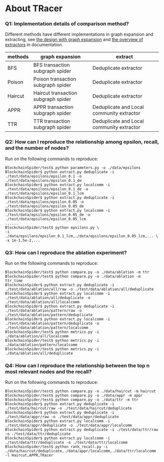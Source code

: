 # About TRacer

### Q1: Implementation details of comparison method?

Different methods have different implementations in graph expansion and extracting, see [the design with graph expansion](https://870167019.gitbook.io/blockchainspider/subgraph-spiders/overview) and [the overview of extractors](https://870167019.gitbook.io/blockchainspider/extractors/overview) in documentation.

| methods | graph expansion                     | extract                                   |
| ------- | ----------------------------------- | ----------------------------------------- |
| BFS     | BFS transaction subgraph spider     | Deduplicate extractor                     |
| Poison  | Poison transaction subgraph spider  | Deduplicate extractor                     |
| Haircut | Haircut transaction subgraph spider | Deduplicate extractor                     |
| APPR    | APPR transaction subgraph spider    | Deduplicate and Local community extractor |
| TTR     | TTR transaction subgraph spider     | Deduplicate and Local community extractor |

### Q2: How can I reproduce the relationship among epsilon, recall, and the number of nodes?

Run on the following commands to reproduce:

```shell
BlockchainSpider/test$ python parameters.py -o ./data/epsilons
BlockchainSpider$ python extract.py deduplicate -i ./test/data/epsilons/epsilon_0.1 -o ./test/data/epsilons/epsilon_0.1_de
BlockchainSpider$ python extract.py localcomm -i ./test/data/epsilons/epsilon_0.1_de -o ./test/data/epsilons/epsilon_0.1_lcm
BlockchainSpider$ python extract.py deduplicate -i ./test/data/epsilons/epsilon_0.05 -o ./test/data/epsilons/epsilon_0.05_de
BlockchainSpider$ python extract.py localcomm -i ./test/data/epsilons/epsilon_0.05_de -o ./test/data/epsilons/epsilon_0.05_lcm
......
BlockchainSpider/test$ python epsilons.py \
-i ./data/epsilons/epsilon_0.1_lcm,./data/epsilons/epsilon_0.05_lcm,... \
-x 1e-1,5e-2,...
```



### Q3: How can I reproduce the ablation experiment?

Run on the following commands to reproduce:

```shell
BlockchainSpider/test$ python compare.py -o ./data/ablation -m ttr
BlockchainSpider/test$ python compare.py -o ./data/ablation -m ttr_time
BlockchainSpider$ python extract.py deduplicate -i ./test/data/ablation/all/raw -o ./test/data/ablation/all/deduplicate
BlockchainSpider$ python extract.py localcomm -i ./test/data/ablation/all/deduplicate -o ./test/data/ablation/all/localcomm
BlockchainSpider$ python extract.py deduplicate -i ./test/data/ablation/pattern/raw -o ./test/data/ablation/pattern/deduplicate
BlockchainSpider$ python extract.py localcomm -i ./test/data/ablation/pattern/deduplicate -o ./test/data/ablation/pattern/localcomm
BlockchainSpider/test$ python metrics.py -i ./data/ablation/all/localcomm
BlockchainSpider/test$ python metrics.py -i ./data/ablation/pattern/localcomm
BlockchainSpider/test$ python metrics.py -i ./data/ablation/all/deduplicate
```



### Q4: How can I reproduce the relationship between the top n most relevant nodes and the recall?

Run on the following commands to reproduce:

```shell
BlockchainSpider/test$ python compare.py -o ./data/haircut -m haircut
BlockchainSpider/test$ python compare.py -o ./data/appr -m appr
BlockchainSpider/test$ python compare.py -o ./data/ttr -m ttr
BlockchainSpider$ python extract.py deduplicate -i ./test/data/haircut/raw -o ./test/data/haircut/deduplicate
BlockchainSpider$ python extract.py deduplicate -i ./test/data/appr/raw -o ./test/data/appr/deduplicate
BlockchainSpider$ python extract.py localcomm -i ./test/data/appr/deduplicate -o ./test/data/appr/localcomm
BlockchainSpider$ python extract.py deduplicate -i ./test/data/ttr/raw -o ./test/data/ttr/deduplicate
BlockchainSpider$ python extract.py localcomm -i ./test/data/ttr/deduplicate -o ./test/data/ttr/localcomm
BlockchainSpider/test$ python rank_recall.py -i ./data/haircut/deduplicate,./data/appr/localcomm,./data/ttr/localcomm -l Haircut,APPR,TRacer
```


